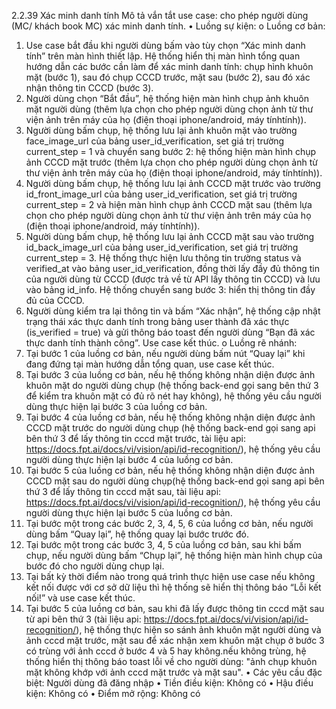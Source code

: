 2.2.39 Xác minh danh tính
Mô tả vắn tắt use case: cho phép người dùng (MC/ khách book MC) xác minh danh tính.
• Luồng sự kiện:
o Luồng cơ bản:

1. Use case bắt đầu khi người dùng bấm vào tùy chọn “Xác minh danh tính” trên màn hình thiết lập. Hệ thống hiển thị màn hình tổng quan hướng dẫn các bước cần làm để xác minh danh tính: chụp hình khuôn mặt (bước 1), sau đó chụp CCCD trước, mặt sau (bước 2), sau đó xác nhận thông tin CCCD (bước 3).
2. Người dùng chọn “Bắt đầu”, hệ thống hiện màn hình chụp ảnh khuôn mặt người dùng (thêm lựa chọn cho phép người dùng chọn ảnh từ thư viện ảnh trên máy của họ (điện thoại iphone/android, máy tínhtính)).
3. Người dùng bấm chụp, hệ thống lưu lại ảnh khuôn mặt vào trường face_image_url của bảng user_id_verification, set giá trị trường current_step = 1 và chuyển sang bước 2: hệ thống hiện màn hình chụp ảnh CCCD mặt trước (thêm lựa chọn cho phép người dùng chọn ảnh từ thư viện ảnh trên máy của họ (điện thoại iphone/android, máy tínhtính)).
4. Người dùng bấm chụp, hệ thống lưu lại ảnh CCCD mặt trước vào trường id_front_image_url của bảng user_id_verification, set giá trị trường current_step = 2 và hiện màn hình chụp ảnh CCCD mặt sau (thêm lựa chọn cho phép người dùng chọn ảnh từ thư viện ảnh trên máy của họ (điện thoại iphone/android, máy tínhtính)).
5. Người dùng bấm chụp, hệ thống lưu lại ảnh CCCD mặt sau vào trường id_back_image_url của bảng user_id_verification, set giá trị trường current_step = 3. Hệ thống thực hiện lưu thông tin trường status và verified_at vào bảng user_id_verification, đồng thời lấy đầy đủ thông tin của người dùng từ CCCD (được trả về từ API lấy thông tin CCCD) và lưu vào bảng id_info. Hệ thống chuyển sang bước 3: hiển thị thông tin đầy đủ của CCCD.
6. Người dùng kiểm tra lại thông tin và bấm “Xác nhận”, hệ thống cập nhật trạng thái xác thực danh tính trong bảng user thành đã xác thực (is_verified = true) và gửi thông báo toast đến người dùng “Bạn đã xác thực danh tính thành công”. Use case kết thúc.
   o Luồng rẽ nhánh:
7. Tại bước 1 của luồng cơ bản, nếu người dùng bấm nút “Quay lại” khi đang đứng tại màn hướng dẫn tổng quan, use case kết thúc.
8. Tại bước 3 của luồng cơ bản, nếu hệ thống không nhận diện được ảnh khuôn mặt do người dùng chụp (hệ thống back-end gọi sang bên thứ 3 để kiểm tra khuôn mặt có đủ rõ nét hay không), hệ thống yêu cầu người dùng thực hiện lại bước 3 của luồng cơ bản.
9. Tại bước 4 của luồng cơ bản, nếu hệ thống không nhận diện được ảnh CCCD mặt trước do người dùng chụp (hệ thống back-end gọi sang api bên thứ 3 để lấy thông tin cccd mặt trước, tài liệu api: https://docs.fpt.ai/docs/vi/vision/api/id-recognition/), hệ thống yêu cầu người dùng thực hiện lại bước 4 của luồng cơ bản.
10. Tại bước 5 của luồng cơ bản, nếu hệ thống không nhận diện được ảnh CCCD mặt sau do người dùng chụp(hệ thống back-end gọi sang api bên thứ 3 để lấy thông tin cccd mặt sau, tài liệu api: https://docs.fpt.ai/docs/vi/vision/api/id-recognition/), hệ thống yêu cầu người dùng thực hiện lại bước 5 của luồng cơ bản.
11. Tại bước một trong các bước 2, 3, 4, 5, 6 của luồng cơ bản, nếu người dùng bấm “Quay lại”, hệ thống quay lại bước trước đó.
12. Tại bước một trong các bước 3, 4, 5 của luồng cơ bản, sau khi bấm chụp, nếu người dùng bấm “Chụp lại”, hệ thống hiện màn hình chụp của bước đó cho người dùng chụp lại.
13. Tại bất kỳ thời điểm nào trong quá trình thực hiện use case nếu không kết nối được với cơ sở dữ liệu thì hệ thống sẽ hiển thị thông báo “Lỗi kết nối!” và use case kết thúc.
14. Tại bước 5 của luồng cơ bản, sau khi đã lấy được thông tin cccd mặt sau từ api bên thứ 3 (tài liệu api: https://docs.fpt.ai/docs/vi/vision/api/id-recognition/), hệ thống thực hiện so sánh ảnh khuôn mặt người dùng và ảnh cccd mặt trước, mặt sau để xác nhận xem khuôn mặt chụp ở bước 3 có trùng với ảnh cccd ở bước 4 và 5 hay không.nếu không trùng, hệ thống hiển thị thông báo toast lỗi về cho người dùng: "ảnh chụp khuôn mặt không khớp với ảnh cccd mặt trước và mặt sau".
    • Các yêu cầu đặc biệt:
    Người dùng đã đăng nhập
    • Tiền điều kiện:
    Không có
    • Hậu điều kiện:
    Không có
    • Điểm mở rộng:
    Không có
